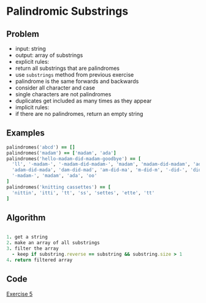 # Palindromic Substrings

## Problem

- input: string
- output: array of substrings
- explicit rules:
-   return all substrings that are palindromes
-   use `substrings` method from previous exercise
-   palindrome is the same forwards and backwards
-   consider all character and case
-   single characters are not palindromes
-   duplicates get included as many times as they appear
- implicit rules:
-   if there are no palindromes, return an empty string

## Examples

```ruby
palindromes('abcd') == []
palindromes('madam') == ['madam', 'ada']
palindromes('hello-madam-did-madam-goodbye') == [
  'll', '-madam-', '-madam-did-madam-', 'madam', 'madam-did-madam', 'ada',
  'adam-did-mada', 'dam-did-mad', 'am-did-ma', 'm-did-m', '-did-', 'did',
  '-madam-', 'madam', 'ada', 'oo'
]
palindromes('knitting cassettes') == [
  'nittin', 'itti', 'tt', 'ss', 'settes', 'ette', 'tt'
]
```

## Algorithm

```ruby

1. get a string
2. make an array of all substrings
3. filter the array
  - keep if substring.reverse == substring && substring.size > 1
4. return filtered array

```

## Code

[Exercise 5](/exercise_5.rb)